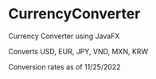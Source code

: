 # CurrencyConverter
Currency Converter using JavaFX

Converts USD, EUR, JPY, VND, MXN, KRW

Conversion rates as of 11/25/2022
